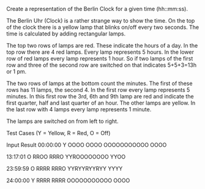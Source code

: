 Create a representation of the Berlin Clock for a given time (hh::mm:ss).

The Berlin Uhr (Clock) is a rather strange way to show the time. On the top of the clock there is a yellow lamp that
blinks on/off every two seconds. The time is calculated by adding rectangular lamps.

The top two rows of lamps are red. These indicate the hours of a day. In the top row there are 4 red lamps. Every lamp
represents 5 hours. In the lower row of red lamps every lamp represents 1 hour. So if two lamps of the first row and
three of the second row are switched on that indicates 5+5+3=13h or 1 pm.

The two rows of lamps at the bottom count the minutes. The first of these rows has 11 lamps, the second 4. In the first
row every lamp represents 5 minutes. In this first row the 3rd, 6th and 9th lamp are red and indicate the first quarter,
half and last quarter of an hour. The other lamps are yellow. In the last row with 4 lamps every lamp represents 1
minute.

The lamps are switched on from left to right.

Test Cases (Y = Yellow, R = Red, O = Off)

Input       Result
00:00:00    Y
            OOOO
            OOOO
            OOOOOOOOOOO
            OOOO

13:17:01    O
            RROO
            RRRO
            YYROOOOOOOO
            YYOO

23:59:59    O
            RRRR
            RRRO
            YYRYYRYYRYY
            YYYY

24:00:00    Y
            RRRR
            RRRR
            OOOOOOOOOOO
            OOOO
